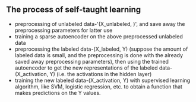 ## The process of self-taught learning
- preprocessing of unlabeled data-'(X_unlabeled, )', and save away the preprocessing parameters for latter use
- training a sparse autoencoder on the above preprocessed unlabeled data
- preprocessing the labeled data-(X_labeled, Y) (suppose the amount of labeled data is small, and the preprocessing is done with
    the already saved away preprocessing parameters), then using the trained autoencoder to get the new representations
    of the labeled data-(X_activation, Y) (i.e. the activations in the hidden layer)
- training the new labeled data-(X_activation, Y) with supervised learning algorithm, like SVM, logistic regression, etc. to obtain a function that makes predictions on the Y values.
